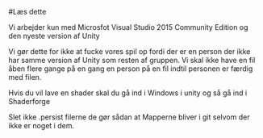 ﻿#Læs dette

Vi arbejder kun med Microsfot Visual Studio 2015 Community Edition og den nyeste version af Unity

Vi gør dette for ikke at fucke vores spil op fordi der er en person der ikke har samme version af Unity som resten af gruppen. 
Vi skal ikke have en fil åben flere gange på en gang en person på en fil indtil personen er færdig med filen.

Hvis du vil lave en shader skal du gå ind i Windows i unity og så gå ind i Shaderforge

Slet ikke .persist filerne de gør sådan at Mapperne bliver i git selvom der ikke er noget i dem.
